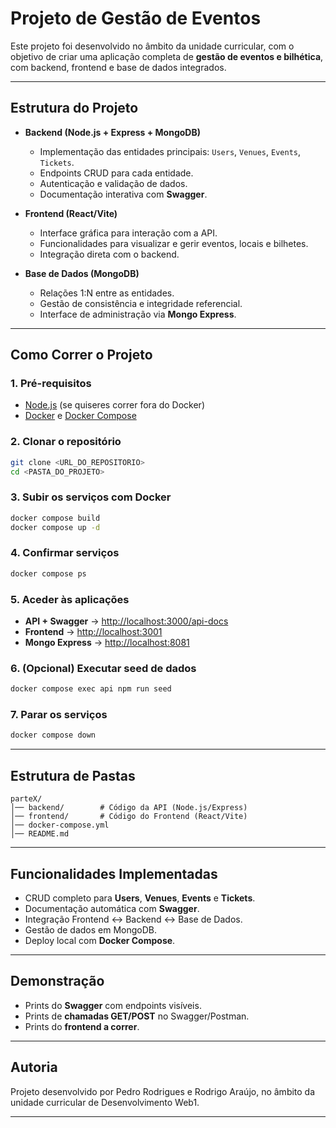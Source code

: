 # Projeto de Gestão de Eventos

Este projeto foi desenvolvido no âmbito da unidade curricular, com o objetivo de criar uma aplicação completa de **gestão de eventos e bilhética**, com backend, frontend e base de dados integrados.

---

## Estrutura do Projeto
- **Backend (Node.js + Express + MongoDB)**  
  - Implementação das entidades principais: `Users`, `Venues`, `Events`, `Tickets`.
  - Endpoints CRUD para cada entidade.
  - Autenticação e validação de dados.
  - Documentação interativa com **Swagger**.

- **Frontend (React/Vite)**  
  - Interface gráfica para interação com a API.
  - Funcionalidades para visualizar e gerir eventos, locais e bilhetes.
  - Integração direta com o backend.

- **Base de Dados (MongoDB)**  
  - Relações 1:N entre as entidades.
  - Gestão de consistência e integridade referencial.
  - Interface de administração via **Mongo Express**.

---

## Como Correr o Projeto

### 1. Pré-requisitos
- [Node.js](https://nodejs.org) (se quiseres correr fora do Docker)  
- [Docker](https://www.docker.com/) e [Docker Compose](https://docs.docker.com/compose/)  

### 2. Clonar o repositório
```bash
git clone <URL_DO_REPOSITORIO>
cd <PASTA_DO_PROJETO>
```

### 3. Subir os serviços com Docker
```bash
docker compose build
docker compose up -d
```

### 4. Confirmar serviços
```bash
docker compose ps
```

### 5. Aceder às aplicações
- **API + Swagger** → [http://localhost:3000/api-docs](http://localhost:3000/api-docs)  
- **Frontend** → [http://localhost:3001](http://localhost:3001)  
- **Mongo Express** → [http://localhost:8081](http://localhost:8081)  

### 6. (Opcional) Executar seed de dados
```bash
docker compose exec api npm run seed
```

### 7. Parar os serviços
```bash
docker compose down
```

---

## Estrutura de Pastas
```
parteX/
│── backend/        # Código da API (Node.js/Express)
│── frontend/       # Código do Frontend (React/Vite)
│── docker-compose.yml
│── README.md
```

---

## Funcionalidades Implementadas
- CRUD completo para **Users**, **Venues**, **Events** e **Tickets**.
- Documentação automática com **Swagger**.
- Integração Frontend ↔ Backend ↔ Base de Dados.
- Gestão de dados em MongoDB.
- Deploy local com **Docker Compose**.

---

## Demonstração
- Prints do **Swagger** com endpoints visíveis.  
- Prints de **chamadas GET/POST** no Swagger/Postman.  
- Prints do **frontend a correr**.  

---

## Autoria
Projeto desenvolvido por Pedro Rodrigues e Rodrigo Araújo, no âmbito da unidade curricular de Desenvolvimento Web1.

---
